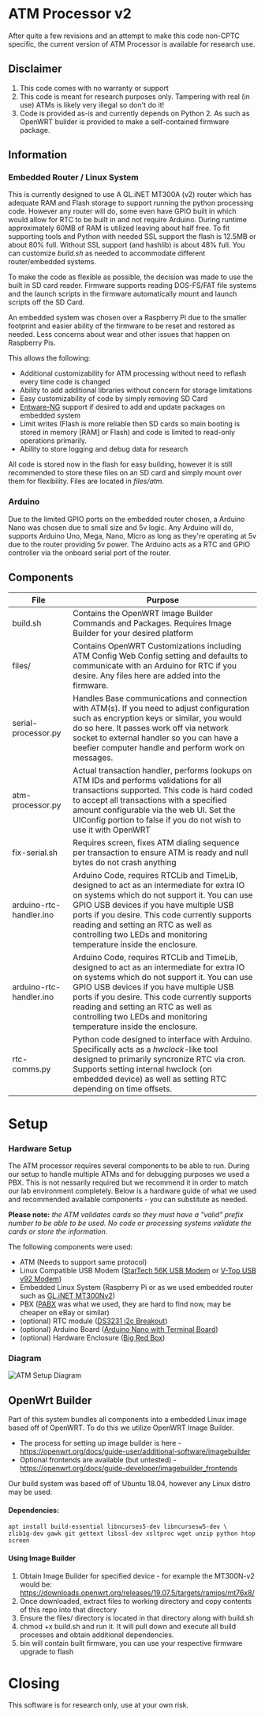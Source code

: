 # ATM Processor v2

After quite a few revisions and an attempt to make this code non-CPTC specific, the current version of ATM Processor is available for research use.

## Disclaimer

 1. This code comes with no warranty or support
 2. This code is meant for research purposes only. Tampering with real (in use) ATMs is likely very illegal so don't do it!
 3.  Code is provided as-is and currently depends on Python 2. As such as OpenWRT builder is provided to make a self-contained firmware package.


## Information

### Embedded Router / Linux System

This is currently designed to use A GL.iNET MT300A (v2) router which has adequate RAM and Flash storage to support running the python processing code. However any router will do, some even have GPIO built in which would allow for RTC to be built in and not require Arduino. During runtime approximately 60MB of RAM is utilized leaving about half free. To fit supporting tools and Python with needed SSL support the flash is 12.5MB or about 80% full. Without SSL support (and hashlib) is about 48% full. You can customize *build.sh* as needed to accommodate different router/embedded systems.

To make the code as flexible as possible, the decision was made to use the built in SD card reader. Firmware supports reading DOS-FS/FAT file systems and the launch scripts in the firmware automatically mount and launch scripts off the SD Card. 

An embedded system was chosen over a Raspberry Pi due to the smaller footprint and easier ability of the firmware to be reset and restored as needed. Less concerns about wear and other issues that happen on Raspberry Pis. 

This allows the following:

 - Additional customizability for ATM processing without need to reflash every time code is changed
 - Ability to add additional libraries without concern for storage limitations
 - Easy customizability of code by simply removing SD Card
 - [Entware-NG](https://github.com/Entware/Entware-ng) support if desired to add and update packages on embedded system
 - Limit writes (Flash is more reliable then SD cards so main booting is stored in memory [RAM] or Flash) and code is limited to read-only operations primarily. 
 - Ability to store logging and debug data for research 

All code is stored now in the flash for easy building, however it is still recommended to store these files on an SD card and simply mount over them for flexibility. Files are located in *files/atm*.
### Arduino 

Due to the limited GPIO ports on the embedded router chosen, a Arduino Nano was chosen due to small size and 5v logic. Any Arduino will do, supports Arduino Uno, Mega, Nano, Micro as long as they're operating at 5v due to the router providing 5v power. The Arduino acts as a RTC and GPIO controller via the onboard serial port of the router.


## Components

|File| Purpose |
|--|--|
| build.sh | Contains the OpenWRT Image Builder Commands and Packages. Requires Image Builder for your desired platform |
| files/ | Contains OpenWRT Customizations including ATM Config Web Config setting and defaults to communicate with an Arduino for RTC if you desire. Any files here are added into the firmware.  |
| serial-processor.py | Handles Base communications and connection with ATM(s). If you need to adjust configuration such as encryption keys or similar, you would do so here. It passes work off via network socket to external handler so you can have a beefier computer handle and perform work on messages.  |
| atm-processor.py | Actual transaction handler, performs lookups on ATM IDs and performs validations for all transactions supported. This code is hard coded to accept all transactions with a specified amount configurable via the web UI. Set the UIConfig portion to false if you do not wish to use it with OpenWRT |
| fix-serial.sh | Requires screen, fixes ATM dialing sequence per transaction to ensure ATM is ready and null bytes do not crash anything |
| arduino-rtc-handler.ino | Arduino Code, requires RTCLib and TimeLib, designed to act as an intermediate for extra IO on systems which do not support it. You can use GPIO USB devices if you have multiple USB ports if you desire. This code currently supports reading and setting an RTC as well as controlling two LEDs and monitoring temperature inside the enclosure. |
| arduino-rtc-handler.ino | Arduino Code, requires RTCLib and TimeLib, designed to act as an intermediate for extra IO on systems which do not support it. You can use GPIO USB devices if you have multiple USB ports if you desire. This code currently supports reading and setting an RTC as well as controlling two LEDs and monitoring temperature inside the enclosure. |
| rtc-comms.py | Python code designed to interface with Arduino. Specifically acts as a *hwclock*-like tool designed to primarily syncronize RTC via cron. Supports setting internal hwclock (on embedded device) as well as setting RTC depending on time offsets.   |


# Setup
### Hardware Setup
The ATM processor requires several components to be able to run. During our setup to handle multiple ATMs and for debugging purposes we used a PBX. This is not nessarily required but we recommend it in order to match our lab environment completely. Below is a hardware guide of what we used and recommended available components - you can substitute as needed.

**Please note:** *the ATM validates cards so they must have a "valid" prefix number to be able to be used. No code or processing systems validate the cards or store the information.*

The following components were used:
- ATM (Needs to support same protocol)
- Linux Compatible USB Modem ([StarTech 56K USB Modem](https://smile.amazon.com/StarTech-com-56K-USB-Dial-up-Modem/dp/B01MYLE06I "StarTech 56K USB Modem") or [V-Top USB v92 Modem](https://smile.amazon.com/V-TOP-External-V-92-Modem-Cable/dp/B00XW5QYWS "V-Top USB v92 Modem"))
- Embedded Linux System (Raspberry Pi or as we used embedded router such as [GL.iNET MT300Nv2](https://smile.amazon.com/GL-iNET-GL-MT300N-V2-Repeater-300Mbps-Performance/dp/B073TSK26W/ "GL.iNET MT300Nv2"))
- PBX ([PABX](https://smile.amazon.com/Excelltel-SOHO-PBX-Telephone-Control-Exchange/dp/B015MIQ12A/r "PABX") was what we used, they are hard to find now, may be cheaper on eBay or similar)
- (optional) RTC module ([DS3231 i2c Breakout](https://smile.amazon.com/HiLetgo-AT24C32-Arduino-Without-Battery/dp/B00LX3V7F0 "DS3231 i2c Breakout"))
- (optional) Arduino Board ([Arduino Nano with Terminal Board](https://smile.amazon.com/GeeWin-ATmega328-Controller-Terminal-Expansion/dp/B07PMYTR76 "Arduino Nano with Terminal Board"))
- (optional) Hardware Enclosure ([Big Red Box](https://www.sparkfun.com/products/11366 "Big Red Box"))

### Diagram

![ATM Setup Diagram](https://raw.githubusercontent.com/spiceywasabi/atm-processor/main/connection-diagram.png)

## OpenWrt Builder
Part of this system bundles all components into a embedded Linux image based off of OpenWRT. To do this we utilize OpenWRT Image Builder. 
- The process for setting up image builder is here - https://openwrt.org/docs/guide-user/additional-software/imagebuilder
- Optional frontends are available (but untested) - https://openwrt.org/docs/guide-developer/imagebuilder_frontends 

Our build system was based off of Ubuntu 18.04, however any Linux distro may be used:

#### Dependencies:
    apt install build-essential libncurses5-dev libncursesw5-dev \
    zlib1g-dev gawk git gettext libssl-dev xsltproc wget unzip python htop screen
#### Using Image Builder
1. Obtain Image Builder for specified device - for example the MT300N-v2 would be: https://downloads.openwrt.org/releases/19.07.5/targets/ramips/mt76x8/
2. Once downloaded, extract files to working directory and copy contents of this repo into that directory
3. Ensure the files/ directory is located in that directory along with build.sh
4. chmod +x build.sh and run it. It will pull down and execute all build processes and obtain additional dependencies. 
5. bin will contain built firmware, you can use your respective firmware upgrade to flash

# Closing

This software is for research only, use at your own risk. 
